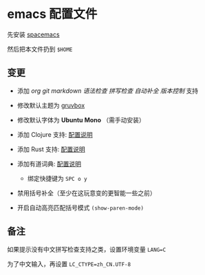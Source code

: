 emacs 配置文件
==============

先安装 [spacemacs](https://github.com/syl20bnr/spacemacs)

然后把本文件扔到 `$HOME`

变更
----

- 添加 *org* *git* *markdown* *语法检查* *拼写检查* *自动补全* *版本控制* 支持

- 修改默认主题为 [gruvbox](https://github.com/greduan/emacs-theme-gruvbox)

- 修改默认字体为 **Ubuntu Mono** （需手动安装）

- 添加 Clojure 支持: [配置说明](https://github.com/syl20bnr/spacemacs/tree/master/layers/+lang/clojure)

- 添加 Rust 支持: [配置说明](https://github.com/syl20bnr/spacemacs/tree/master/layers/+lang/rust)

- 添加有道词典: [配置说明](https://github.com/syl20bnr/spacemacs/tree/master/layers/+intl/chinese)
  - 绑定快捷键为 `SPC o y`

- 禁用括号补全（至少在这玩意变的更智能一些之前）

- 开启自动高亮匹配括号模式 `(show-paren-mode)`

备注
----

如果提示没有中文拼写检查支持之类，设置环境变量 `LANG=C`

为了中文输入，再设置 `LC_CTYPE=zh_CN.UTF-8`
